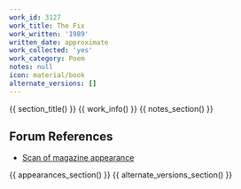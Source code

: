 ```yaml
---
work_id: 3127
work_title: The Fix
work_written: '1989'
written_date: approximate
work_collected: 'yes'
work_category: Poem
notes: null
icon: material/book
alternate_versions: []
---
```


{{ section_title() }}
{{ work_info() }}
{{ notes_section() }}
## Forum References
- [Scan of magazine appearance](https://bukowskiforum.com/threads/nyq-40-fall-1989-the-fix.11896/)

{{ appearances_section() }}
{{ alternate_versions_section() }}